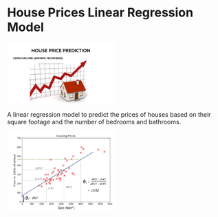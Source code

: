 # House Prices Linear Regression Model
</div>
  <img src="House_Price.jpg" width=50%>
</div>

A linear regression model to predict the prices of houses based on their square footage and the number of bedrooms and bathrooms.

</div>
  <img src="Linear_Regression_House_Prices.jpg" width=50%>
</div>
